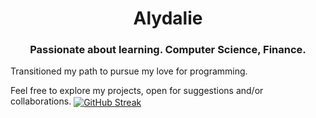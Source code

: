 <h1 align="center"> Alydalie</h1>
<h3 align="center">Passionate about learning. Computer Science, Finance.</h3>
<h8 align="left"> Transitioned my path to pursue my love for programming.

Feel free to explore my projects, open for suggestions and/or collaborations.</h8>
<a href="" target="blank"><img align="center" src="https://streak-stats.demolab.com?user=Alydalie&theme=holi-theme&hide_border=true&mode=weekly&card_width=494&type=png&hide_current_streak=true" alt="GitHub Streak" /></a>
